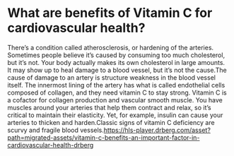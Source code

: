 # What are benefits of Vitamin C for cardiovascular health?

There’s a condition called atherosclerosis, or hardening of the arteries. Sometimes people believe it’s caused by consuming too much cholesterol, but it’s not. Your body actually makes its own cholesterol in large amounts. It may show up to heal damage to a blood vessel, but it’s not the cause.The cause of damage to an artery is structure weakness in the blood vessel itself. The innermost lining of the artery has what is called endothelial cells composed of collagen, and they need vitamin C to stay strong. Vitamin C is a cofactor for collagen production and vascular smooth muscle. You have muscles around your arteries that help them contract and relax, so it’s critical to maintain their elasticity. Yet, for example, insulin can cause your arteries to thicken and harden.Classic signs of vitamin C deficiency are scurvy and fragile blood vessels.https://hls-player.drberg.com/asset?path=migrated-assets/vitamin-c-benefits-an-important-factor-in-cardiovascular-health-drberg